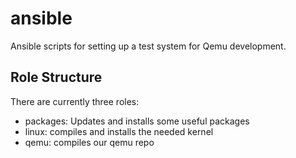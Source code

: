 # ansible

Ansible scripts for setting up a test system for Qemu development.

## Role Structure
There are currently three roles:
- packages: Updates and installs some useful packages
- linux: compiles and installs the needed kernel
- qemu: compiles our qemu repo
